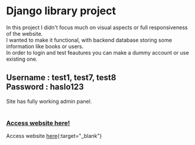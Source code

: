 # Django library project

In this project I didn't focus much on visual aspects or full responsiveness of the website.
<br>
I wanted to make it functional, with backend database storing some information like books or users.<br>
In order to login and test feautures you can make a dummy account or use existing one.

## **Username** : test1, test7, test8 <br> **Password** : haslo123


Site has fully working admin panel. <br>
<br>
### <a href="http://filipgieraga.pythonanywhere.com/" target="_blank">Access website here!</a>

Access website [here](http://filipgieraga.pythonanywhere.com/){:target="_blank"}


